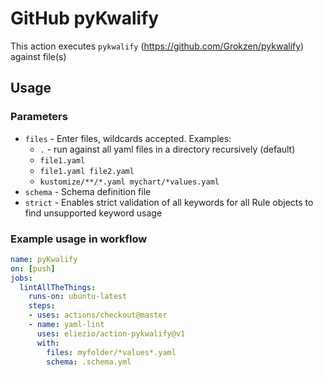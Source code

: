 # GitHub pyKwalify

This action executes `pykwalify` (https://github.com/Grokzen/pykwalify) against file(s)

## Usage

### Parameters

- `files` - Enter files, wildcards accepted. Examples:
    - `.` - run against all yaml files in a directory recursively (default)
    - `file1.yaml`
    - `file1.yaml file2.yaml`
    - `kustomize/**/*.yaml mychart/*values.yaml`
- `schema` - Schema definition file
- `strict` - Enables strict validation of all keywords for all Rule objects to find unsupported keyword usage

### Example usage in workflow

```yaml
name: pyKwalify
on: [push]
jobs:
  lintAllTheThings:
    runs-on: ubuntu-latest
    steps:
    - uses: actions/checkout@master
    - name: yaml-lint
      uses: eliezio/action-pykwalify@v1
      with:
        files: myfolder/*values*.yaml
        schema: .schema.yml
```
